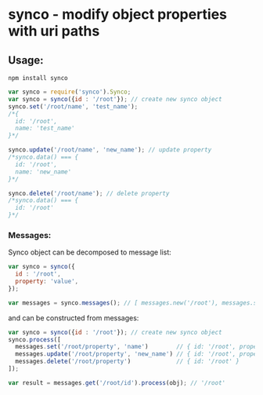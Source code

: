 # synco - modify object properties with uri paths

## Usage:
```
npm install synco
```
```javascript
var synco = require('synco').Synco;
var synco = synco({id : '/root'}); // create new synco object
synco.set('/root/name', 'test_name');
/*{
  id: '/root',
  name: 'test_name'
}*/

synco.update('/root/name', 'new_name'); // update property
/*synco.data() === {
  id: '/root',
  name: 'new_name'
}*/

synco.delete('/root/name'); // delete property
/*synco.data() === {
  id: '/root'
}*/
```

### Messages:

Synco object can be decomposed to message list:
```javascript
var synco = synco({
  id : '/root',
  property: 'value',
});

var messages = synco.messages(); // [ messages.new('/root'), messages.set('/property', name) ]
```

and can be constructed from messages:
```javascript
var synco = synco({id : '/root'}); // create new synco object
synco.process([
  messages.set('/root/property', 'name')        // { id: '/root', property: 'name' }
  messages.update('/root/property', 'new_name') // { id: '/root', property: 'new_name' }
  messages.delete('/root/property')             // { id: '/root' }
]);

var result = messages.get('/root/id').process(obj); // '/root'
```
